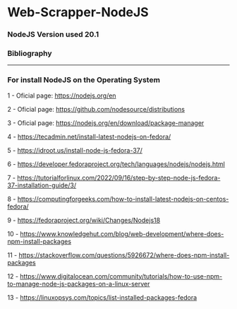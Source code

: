 # Web-Scrapper-NodeJS

### NodeJS Version used 20.1

### Bibliography
--------------------------------------------------------------------
### For install NodeJS on the Operating System


1 - Oficial page: https://nodejs.org/en

2 - Oficial page: https://github.com/nodesource/distributions

3 - Oficial page: https://nodejs.org/en/download/package-manager

4 - https://tecadmin.net/install-latest-nodejs-on-fedora/

5 - https://idroot.us/install-node-js-fedora-37/

6 - https://developer.fedoraproject.org/tech/languages/nodejs/nodejs.html

7 - https://tutorialforlinux.com/2022/09/16/step-by-step-node-js-fedora-37-installation-guide/3/

8 - https://computingforgeeks.com/how-to-install-latest-nodejs-on-centos-fedora/

9 - https://fedoraproject.org/wiki/Changes/Nodejs18

10 - https://www.knowledgehut.com/blog/web-development/where-does-npm-install-packages

11 - https://stackoverflow.com/questions/5926672/where-does-npm-install-packages

12 - https://www.digitalocean.com/community/tutorials/how-to-use-npm-to-manage-node-js-packages-on-a-linux-server

13 - https://linuxopsys.com/topics/list-installed-packages-fedora
